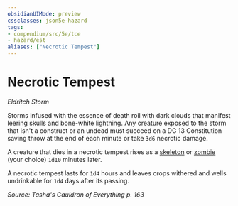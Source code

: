 ```yaml
---
obsidianUIMode: preview
cssclasses: json5e-hazard
tags:
- compendium/src/5e/tce
- hazard/est
aliases: ["Necrotic Tempest"]
---
```

# Necrotic Tempest
*Eldritch Storm*  

Storms infused with the essence of death roil with dark clouds that manifest leering skulls and bone-white lightning. Any creature exposed to the storm that isn't a construct or an undead must succeed on a DC 13 Constitution saving throw at the end of each minute or take `3d6` necrotic damage.

A creature that dies in a necrotic tempest rises as a [skeleton](compendium/bestiary/undead/skeleton.md) or [zombie](compendium/bestiary/undead/zombie.md) (your choice) `1d10` minutes later.

 A necrotic tempest lasts for `1d4` hours and leaves crops withered and wells undrinkable for `1d4` days after its passing.

*Source: Tasha's Cauldron of Everything p. 163*